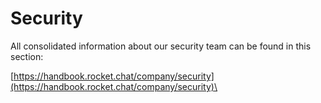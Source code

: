 # Security

All consolidated information about our security team can be found in this section:

[https://handbook.rocket.chat/company/security](https://handbook.rocket.chat/company/security)\
